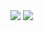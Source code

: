 <img src="http://mazassumnida.wtf/api/v2/generate_badge?boj=swyjs"/>
<img src="https://capsule-render.vercel.app/api?type=waving&color=BDBDC8&height=150&section=header&text=I love riolu&fontSize=25" />
